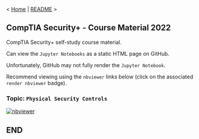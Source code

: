 < [Home](https://github.com/SeanOhAileasa) | [README](https://github.com/SeanOhAileasa/syp-physical-security-controls/blob/main/README.md) >

## CompTIA Security+ - Course Material 2022

CompTIA Security+ self-study course material.

Can view the ``Jupyter Notebooks`` as a static HTML page on GitHub.

Unfortunately, GitHub may not fully render the ``Jupyter Notebook``.

Recommend viewing using the ``nbviewer`` links below (click on the associated ``render nbviewer`` badge).

### Topic: ``Physical Security Controls``

[![nbviewer](https://raw.githubusercontent.com/jupyter/design/master/logos/Badges/nbviewer_badge.svg)](https://nbviewer.jupyter.org/github/SeanOhAileasa/syp-physical-security-controls/blob/main/syp-physical-security-controls.ipynb)

## END